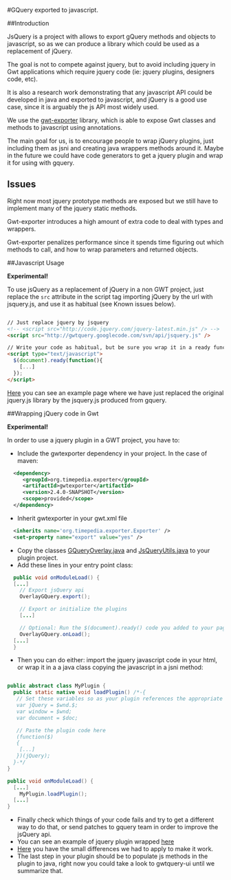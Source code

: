 #GQuery exported to javascript.

##Introduction

JsQuery is a project with allows to export gQuery methods and objects to javascript, so as we can produce a library which could be used as a replacement of jQuery.

The goal is not to compete against jquery, but to avoid including jquery in Gwt applications which require jquery code (ie: jquery plugins, designers code, etc).

It is also a research work demonstrating that any javascript API could be developed in java and exported to javascript, and jQuery is a good use case, since it is arguably the js API most widely used.

We use the [gwt-exporter](http://code.google.com/p/gwt-exporter) library, which is able to expose Gwt classes and methods to javascript using annotations.

The main goal for us, is to encourage people to wrap jQuery plugins, just including them as jsni and creating java wrappers methods around it. Maybe in the future we could have code generators to get a jquery plugin and wrap it for using with gquery.

## Issues

Right now most jquery prototype methods are exposed but we still have to implement many of the jquery static methods.

Gwt-exporter introduces a high amount of extra code to deal with types and wrappers.

Gwt-exporter penalizes performance since it spends time figuring out which methods to call, and how to wrap parameters and returned objects.

##Javascript Usage

**Experimental!**

To use jsQuery as a replacement of jQuery in a non GWT project, just replace the `src` attribute in the script tag importing jQuery by the url with jsquery.js, and use it as habitual (see Known issues below).

```html

// Just replace jquery by jsquery
<!-- <script src="http://code.jquery.com/jquery-latest.min.js" /> -->
<script src="http://gwtquery.googlecode.com/svn/api/jsquery.js" />

// Write your code as habitual, but be sure you wrap it in a ready function
<script type="text/javascript">
  $(document).ready(function(){
    [...]
  });
</script>
```

[Here](http://gwtquery.googlecode.com/svn/api/samples/zoom.html) you can see an example page where we have just replaced the original jquery.js library by the jsquery.js produced from gquery.

##Wrapping jQuery code in Gwt

**Experimental!**

In order to use a jquery plugin in a GWT project, you have to:

* Include the gwtexporter dependency in your project. In the case of maven:

```xml
  <dependency>
     <groupId>org.timepedia.exporter</groupId>
     <artifactId>gwtexporter</artifactId>
     <version>2.4.0-SNAPSHOT</version>
     <scope>provided</scope>
  </dependency>
```

* Inherit gwtexporter in your gwt.xml file

```xml
  <inherits name='org.timepedia.exporter.Exporter' />
  <set-property name="export" value="yes" />
```

* Copy the classes [GQueryOverlay.java](http://code.google.com/p/gwtquery/source/browse/jsquery/src/main/java/com/google/gwt/query/jsquery/client/GQueryOverlay.java) and [JsQueryUtils.java](http://code.google.com/p/gwtquery/source/browse/jsquery/src/main/java/com/google/gwt/query/jsquery/client/JsQueryUtils.java) to your plugin project.
* Add these lines in your entry point class:

```java
  public void onModuleLoad() {
  [...]
    // Export jsQuery api
    OverlayGQuery.export();

    // Export or initialize the plugins
    [...]

    // Optional: Run the $(document).ready() code you added to your page
    OverlayGQuery.onLoad();
  [...]
  }

```

* Then you can do either: import the jquery javascript code in your html, or wrap it in a a java class copying the javascript in a jsni method:

```java

public abstract class MyPlugin {
  public static native void loadPlugin() /*-{
   // Set these variables so as your plugin references the appropriate objects
   var jQuery = $wnd.$;
   var window = $wnd;
   var document = $doc;

   // Paste the plugin code here
   (function($)
   {
    [...]
   })(jQuery);
  }-*/
}

public void onModuleLoad() {
  [...]
    MyPlugin.loadPlugin();
  [...]
}

```

* Finally check which things of your code fails and try to get a different way to do that, or send patches to gquery team in order to improve the jsQuery api.
* You can see an example of jquery plugin wrapped [here](http://code.google.com/p/gwtquery/source/browse/jsquery/src/main/java/gwtquery/jsplugins/menu/client/JsMenu.java)
* [Here](http://code.google.com/p/gwtquery/source/browse/jsquery/src/main/java/gwtquery/jsplugins/menu/client/jsmenu.diff) you have the small differences we had to apply to make it work.
* The last step in your plugin should be to populate js methods in the plugin to java, right now you could take a look to gwtquery-ui until we summarize that.
